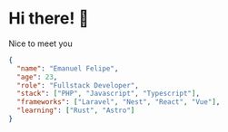 # Hi there! 👋

Nice to meet you

```json
{
  "name": "Emanuel Felipe",
  "age": 23,
  "role": "Fullstack Developer",
  "stack": ["PHP", "Javascript", "Typescript"],
  "frameworks": ["Laravel", "Nest", "React", "Vue"],
  "learning": ["Rust", "Astro"]
}
```
